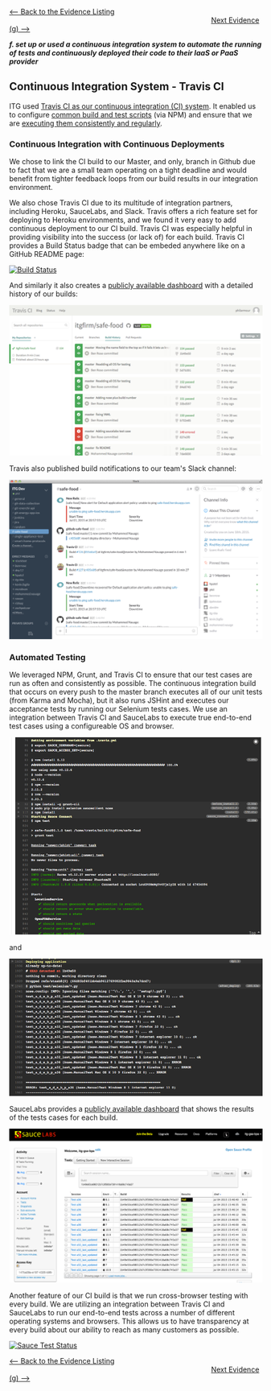 [<-- Back to the Evidence Listing](https://github.com/itgfirm/safe-food/edit/master/Evidence)  &nbsp;&nbsp;&nbsp;&nbsp;&nbsp;&nbsp;&nbsp;&nbsp;&nbsp;&nbsp;&nbsp;&nbsp;&nbsp;&nbsp;&nbsp;&nbsp;&nbsp;&nbsp;&nbsp;&nbsp;&nbsp;&nbsp;&nbsp;&nbsp;&nbsp;&nbsp;&nbsp;&nbsp;&nbsp;&nbsp;&nbsp;&nbsp;&nbsp;&nbsp;&nbsp;&nbsp;&nbsp;&nbsp;&nbsp;&nbsp;&nbsp;&nbsp;&nbsp;&nbsp;&nbsp;&nbsp;&nbsp;&nbsp;&nbsp;&nbsp;&nbsp;&nbsp;&nbsp;&nbsp;&nbsp;&nbsp;&nbsp;&nbsp;&nbsp;&nbsp;&nbsp;&nbsp;&nbsp;&nbsp;&nbsp;&nbsp;&nbsp;&nbsp;&nbsp;&nbsp;&nbsp;&nbsp;&nbsp;&nbsp;&nbsp;&nbsp;&nbsp;&nbsp;&nbsp;&nbsp;&nbsp;&nbsp;&nbsp;&nbsp;&nbsp;&nbsp;&nbsp;&nbsp;&nbsp;&nbsp;&nbsp;&nbsp;&nbsp;&nbsp;&nbsp;&nbsp;&nbsp;&nbsp;&nbsp;&nbsp;&nbsp;&nbsp;[Next Evidence (g) -->](https://github.com/itgfirm/safe-food/edit/master/Evidence/g)

***f. set up or used a continuous integration system to automate the running of tests and continuously deployed their code to their IaaS or PaaS provider***

## Continuous Integration System - Travis CI
ITG used [Travis CI as our continuous integration (CI) system](https://travis-ci.org/itgfirm/safe-food/builds).  It enabled us to configure [common build and test scripts](https://github.com/itgfirm/safe-food/blob/master/package.json) (via NPM) and ensure that we are [executing them consistently and regularly](https://github.com/itgfirm/safe-food/blob/master/.travis.yml).

### Continuous Integration with Continuous Deployments
We chose to link the CI build to our Master, and only, branch in Github due to fact that we are a small team operating on a tight deadline and would benefit from tighter feedback loops from our build results in our integration environment. 

We also chose Travis CI due to its multitude of integration partners, including Heroku, SauceLabs, and Slack.  Travis offers a rich feature set for deploying to Heroku environments, and we found it very easy to add continuous deployment to our CI build. Travis CI was especially helpful in providing visibility into the success (or lack of) for each build. Travis CI provides a Build Status badge that can be embeded anywhere like on a GitHub README page:

[![Build Status](https://travis-ci.org/itgfirm/safe-food.svg?branch=master)](https://travis-ci.org/itgfirm/safe-food)

And similarly it also creates a [publicly available dashboard](https://travis-ci.org/itgfirm/safe-food/builds) with a detailed history of our builds:

![TravisCI Dasboard Image](https://github.com/itgfirm/safe-food/raw/master/Evidence/f/TravisCI_Build_History.png)

Travis also published build notifications to our team's Slack channel:

![Image of Slack](Slack_Monitoring.png)

### Automated Testing

We leveraged NPM, Grunt, and Travis CI to ensure that our test cases are run as often and consistently as possible. The continuous integration build that occurs on every push to the master branch executes all of our unit tests (from Karma and Mocha), but it also runs JSHint and executes our acceptance tests by running our Selenium tests cases.  We use an integration between Travis CI and SauceLabs to execute true end-to-end test cases using a configureable OS and browser.

![image of travis unit tests](travis_test_execution.png)

and

![image of travis e2e tests](travis_e2e_tests.png)

SauceLabs provides a [publicly available dashboard](https://saucelabs.com/u/itg-gsa-bpa) that shows the results of the tests cases for each build.

![image of SauceLabs tests](SauceLabs_test_execution.png)

Another feature of our CI build is that we run cross-browser testing with every build. We are utilizing an integration between Travis CI and SauceLabs to run our end-to-end tests across a number of different operating systems and browsers.  This allows us to have transparency at every build about our ability to reach as many customers as possible.

[![Sauce Test Status](https://saucelabs.com/browser-matrix/itg-gsa-bpa.svg)](https://saucelabs.com/u/itg-gsa-bpa)

[<-- Back to the Evidence Listing](https://github.com/itgfirm/safe-food/edit/master/Evidence)  &nbsp;&nbsp;&nbsp;&nbsp;&nbsp;&nbsp;&nbsp;&nbsp;&nbsp;&nbsp;&nbsp;&nbsp;&nbsp;&nbsp;&nbsp;&nbsp;&nbsp;&nbsp;&nbsp;&nbsp;&nbsp;&nbsp;&nbsp;&nbsp;&nbsp;&nbsp;&nbsp;&nbsp;&nbsp;&nbsp;&nbsp;&nbsp;&nbsp;&nbsp;&nbsp;&nbsp;&nbsp;&nbsp;&nbsp;&nbsp;&nbsp;&nbsp;&nbsp;&nbsp;&nbsp;&nbsp;&nbsp;&nbsp;&nbsp;&nbsp;&nbsp;&nbsp;&nbsp;&nbsp;&nbsp;&nbsp;&nbsp;&nbsp;&nbsp;&nbsp;&nbsp;&nbsp;&nbsp;&nbsp;&nbsp;&nbsp;&nbsp;&nbsp;&nbsp;&nbsp;&nbsp;&nbsp;&nbsp;&nbsp;&nbsp;&nbsp;&nbsp;&nbsp;&nbsp;&nbsp;&nbsp;&nbsp;&nbsp;&nbsp;&nbsp;&nbsp;&nbsp;&nbsp;&nbsp;&nbsp;&nbsp;&nbsp;&nbsp;&nbsp;&nbsp;&nbsp;&nbsp;&nbsp;&nbsp;&nbsp;&nbsp;&nbsp;[Next Evidence (g) -->](https://github.com/itgfirm/safe-food/edit/master/Evidence/g)
